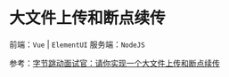# 大文件上传和断点续传

前端：`Vue` | `ElementUI`
服务端：`NodeJS`

参考：[字节跳动面试官：请你实现一个大文件上传和断点续传](https://juejin.im/post/6844904046436843527)

